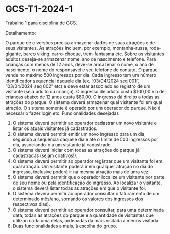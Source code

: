 # GCS-T1-2024-1
Trabalho 1 para disciplina de GCS.

Detalhamento:

O parque de diversões precisa armazenar dados de suas atrações e de seus visitantes. As atrações incluem, por exemplo, montanha-russa, roda-gigante, barco viking, carro-choque, trem-fantasma etc. Sobre os visitantes adultos deseja-se armazenar nome, ano de nascimento e telefone. Para crianças com menos de 12 anos, deve-se armazenar o nome, o ano de nascimento, o nome do responsável e seu telefone de contato. O parque vende no máximo 500 ingressos por dia. Cada ingresso tem um número identificador sequencial daquele dia (ex. “03/04/2024 seq 001”, “03/04/2024 seq 002” etc) e deve estar associado ao registro de um visitante (seja adulto ou criança). O ingresso de adulto custa $100,00 e o de crianças abaixo de 12 anos custa $80,00. O ingresso dá direito a todas as atrações do parque. O sistema deverá armazenar qual visitante foi em qual atração. O sistema somente é operado por um operador do parque. Não é necessário fazer login etc. Funcionalidades desejadas

1. O sistema deverá permitir ao operador cadastrar um novo visitante e listar os atuais visitantes já cadastrados.
2. O sistema deverá permitir emitir um novo ingresso para um dia, seguindo a sequência daquele dia e até o limite de 500 ingressos por dia, associando-o a um visitante já cadastrado.
3. O sistema deverá iniciar com todas as atrações do parque já cadastradas (sejam criativos!).
4. O sistema deverá permitir ao operador registrar que um visitante foi em qual atração. Um visitante poderá ir em qualquer atração no dia do ingresso, inclusive poderá ir na mesma atração mais de uma vez.
5. O sistema deverá permitir que o operador localize um visitante por parte de seu nome ou pela identificação do ingresso. Ao localizar o visitante, o sistema deverá listar todas as atrações em que o visitante foi.
6. O sistema deverá permitir ao operador consultar o faturamento de um determinado mês/ano, somando os valores dos ingressos dos respectivos dias).
7. O sistema deverá permitir ao operador consultar, para uma determinada data, todas as atrações do parque e a quantidade de visitantes que utilizou cada uma delas, ordenadas da mais visitada à menos visitada.
8. Duas funcionalidades a mais, à escolha do grupo.